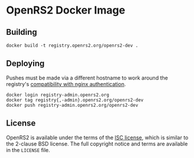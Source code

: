 # OpenRS2 Docker Image

## Building

```
docker build -t registry.openrs2.org/openrs2-dev .
```

## Deploying

Pushes must be made via a different hostname to work around the registry's
[compatibility with nginx authentication][registry-auth-bug].

```
docker login registry-admin.openrs2.org
docker tag registry{,-admin}.openrs2.org/openrs2-dev
docker push registry-admin.openrs2.org/openrs2-dev
```

## License

OpenRS2 is available under the terms of the [ISC license][isc], which is
similar to the 2-clause BSD license. The full copyright notice and terms are
available in the `LICENSE` file.

[registry-auth-bug]: https://github.com/docker/distribution/issues/1028
[isc]: https://opensource.org/licenses/ISC
